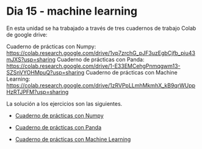 # Dia 15 - machine learning

En esta unidad se ha trabajado a través de tres cuadernos de trabajo Colab de google drive:

Cuaderno de prácticas con Numpy: https://colab.research.google.com/drive/1vp7zrchG_pJF3uzEgbCjfb_piu43mJXS?usp=sharing
Cuaderno de prácticas con Panda: https://colab.research.google.com/drive/1-E33EMCehgPnmqgwm13-SZSnVYOHMpuQ?usp=sharing
Cuaderno de prácticas con Machine Learning: https://colab.research.google.com/drive/1zRVPpLLmhMkmhX_kB9qrWUppHzRTJPFM?usp=sharing 


La solución a los ejercicios son las siguientes.

- [Cuaderno de prácticas con Numpy](cuaderno_numpy.py)

- [Cuaderno de prácticas con Panda](cuaderno_panda.py)

- [Cuaderno de prácticas con Machine Learning]()



